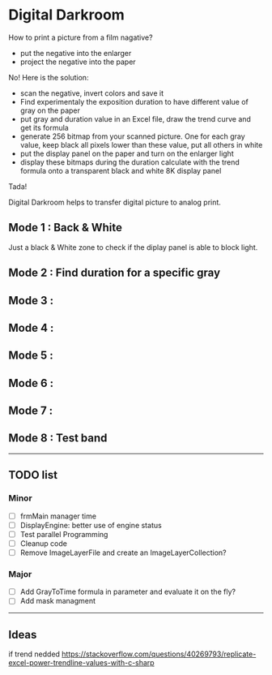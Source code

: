 # Digital Darkroom

How to print a picture from a film nagative?

- put the negative into the enlarger 
- project the negative into the paper

No! Here is the solution:

- scan the negative, invert colors and save it
- Find experimentaly the exposition duration to have different value of gray on the paper
- put gray and duration value in an Excel file, draw the trend curve and get its formula
- generate 256 bitmap from your scanned picture. One for each gray value, keep black all pixels lower than these value, put all others in white
- put the display panel on the paper and turn on the enlarger light
- display these bitmaps during the duration calculate with the trend formula onto a transparent black and white 8K display panel

Tada!

Digital Darkroom helps to transfer digital picture to analog print.

## Mode 1 : Back & White

Just a black & White zone to check if the diplay panel is able to block light.

## Mode 2 : Find duration for a specific gray

## Mode 3 :

## Mode 4 :

## Mode 5 :

## Mode 6 :

## Mode 7 :

## Mode 8 : Test band

---

## TODO list

### Minor
- [ ] frmMain manager time
- [ ] DisplayEngine: better use of engine status
- [ ] Test parallel Programming
- [ ] Cleanup code
- [ ] Remove ImageLayerFile and create an ImageLayerCollection? 

### Major
- [ ] Add GrayToTime formula in parameter and evaluate it on the fly?
- [ ] Add mask managment

---

## Ideas

if trend nedded https://stackoverflow.com/questions/40269793/replicate-excel-power-trendline-values-with-c-sharp
